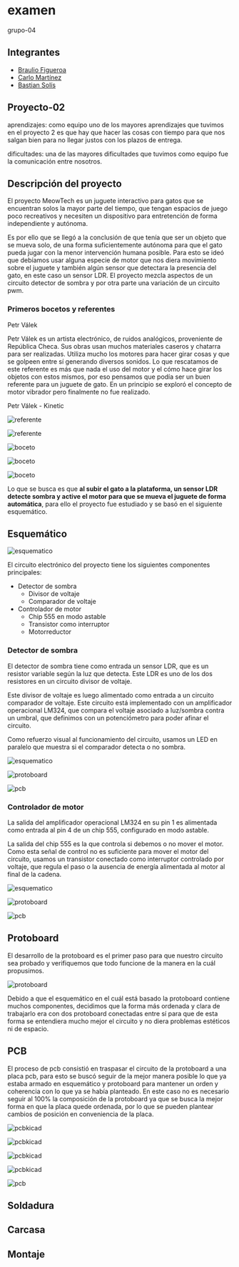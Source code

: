 # examen

grupo-04

## Integrantes

- [Braulio Figueroa](https://github.com/brauliofigueroa2001)
- [Carlo Martínez](https://github.com/zaaaiko)
- [Bastian Solís](https://github.com/HSB25)

## Proyecto-02

aprendizajes: como equipo uno de los mayores aprendizajes que tuvimos en el proyecto 2 es que hay que hacer las cosas con tiempo para que nos salgan bien para no llegar justos con los plazos de entrega.

dificultades: una de las mayores dificultades que tuvimos como equipo fue la comunicación entre nosotros.

## Descripción del proyecto

El proyecto MeowTech es un juguete interactivo para gatos que se encuentran solos la mayor parte del tiempo, que tengan espacios de juego poco recreativos y necesiten un dispositivo para entretención de forma independiente y autónoma.

Es por ello que se llegó a la conclusión de que tenía que ser un objeto que se mueva solo, de una forma suficientemente autónoma para que el gato pueda jugar con la menor intervención humana posible. Para esto se ideó que debíamos usar alguna especie de motor que nos diera movimiento sobre el juguete y también algún sensor que detectara la presencia del gato, en este caso un sensor LDR. El proyecto mezcla aspectos de un circuito detector de sombra y por otra parte una variación de un circuito pwm.

### Primeros bocetos y referentes

Petr Válek

Petr Válek es un artista electrónico, de ruidos analógicos, proveniente de República Checa. Sus obras usan muchos materiales caseros y chatarra para ser realizadas. Utiliza mucho los motores para hacer girar cosas y que se golpeen entre sí generando diversos sonidos. Lo que rescatamos de este referente es más que nada el uso del motor y el cómo hace girar los objetos con estos mismos, por eso pensamos que podía ser un buen referente para un juguete de gato. En un principio se exploró el concepto de motor vibrador pero finalmente no fue realizado.

Petr Válek - Kinetic

![referente](./imagenes/protoboard/tme-grupo04-referente-registro01.jpg)

![referente](./imagenes/protoboard/tme-grupo04-referente-registro02.JPG)

![boceto](./imagenes/protoboard/tme-grupo04-premisa-registro01.jpg)

![boceto](./imagenes/protoboard/tme-grupo04-premisa-registro02.jpg)

![boceto](./imagenes/protoboard/tme-grupo04-premisa-registro03.jpg)

Lo que se busca es que **al subir el gato a la plataforma, un sensor LDR detecte sombra y active el motor para que se mueva el juguete de forma automática**, para ello el proyecto fue estudiado y se basó en el siguiente esquemático.

## Esquemático

![esquematico](./imagenes/protoboard/tme-grupo04-esquemático-registro01.jpg)

El circuito electrónico del proyecto tiene los siguientes componentes principales:

- Detector de sombra
  - Divisor de voltaje
  - Comparador de voltaje
- Controlador de motor
  - Chip 555 en modo astable
  - Transistor como interruptor
  - Motorreductor

### Detector de sombra

El detector de sombra tiene como entrada un sensor LDR, que es un resistor variable según la luz que detecta. Este LDR es uno de los dos resistores en un circuito divisor de voltaje.

Este divisor de voltaje es luego alimentado como entrada a un circuito comparador de voltaje. Este circuito está implementado con un amplificador operacional LM324, que compara el voltaje asociado a luz/sombra contra un umbral, que definimos con un potenciómetro para poder afinar el circuito.

Como refuerzo visual al funcionamiento del circuito, usamos un LED en paralelo que muestra si el comparador detecta o no sombra.

![esquematico](./imagenes/protoboard/tme-grupo04-zoomesquematico-registro01.JPG)

![protoboard](./imagenes/protoboard/tme-grupo04-zoomprotoboard-registro01.jpg)

![pcb](./imagenes/pcb/tme-grupo04-pcbdetalle-registro01.jpg)

### Controlador de motor

La salida del amplificador operacional LM324 en su pin 1 es alimentada como entrada al pin 4 de un chip 555, configurado en modo astable.

La salida del chip 555 es la que controla si debemos o no mover el motor. Como esta señal de control no es suficiente para mover el motor del circuito, usamos un transistor conectado como interruptor controlado por voltaje, que regula el paso o la ausencia de energía alimentada al motor al final de la cadena.

![esquematico](./imagenes/protoboard/tme-grupo04-zoomesquematico-registro02.JPG)

![protoboard](./imagenes/protoboard/tme-grupo04-zoomprotoboard-registro02.jpg)

![pcb](./imagenes/pcb/tme-grupo04-pcbdetalle-registro02.jpg)

## Protoboard

El desarrollo de la protoboard es el primer paso para que nuestro circuito sea probado y verifiquemos que todo funcione de la manera en la cuál propusimos.

![protoboard](./imagenes/protoboard/tme-grupo04-protoboard-registro01.JPG)

Debido a que el esquemático en el cuál está basado la protoboard contiene muchos componentes, decidimos que la forma más ordenada y clara de trabajarlo era con dos protoboard conectadas entre sí para que de esta forma se entendiera mucho mejor el circuito y no diera problemas estéticos ni de espacio.

## PCB

El proceso de pcb consistió en traspasar el circuito de la protoboard a una placa pcb, para esto se buscó seguir de la mejor manera posible lo que ya estaba armado en esquemático y protoboard para mantener un orden y coherencia con lo que ya se había planteado. En este caso no es necesario seguir al 100% la composición de la protoboard ya que se busca la mejor forma en que la placa quede ordenada, por lo que se pueden plantear cambios de posición en conveniencia de la placa.

![pcbkicad](./imagenes/pcb/tme-grupo04-pcbkicad-registro00.jpg)

![pcbkicad](./imagenes/pcb/tme-grupo04-pcbkicad-registro001.jpg)

![pcbkicad](./imagenes/pcb/tme-grupo04-pcbkicad-registro01.jpg)

![pcbkicad](./imagenes/pcb/tme-grupo04-pcbkicad-registro02.jpg)

![pcb](./imagenes/pcb/tme-grupo04-pcb-registro01.JPG)

## Soldadura

## Carcasa

## Montaje
